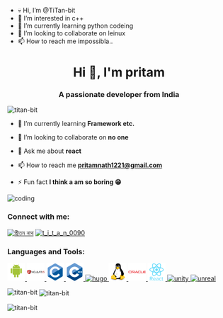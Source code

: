 - 💀 Hi, I’m @TiTan-bit
- 👀 I’m interested in c++
- 🌱 I’m currently learning python codeing
- 💞️ I’m looking to collaborate on leinux
- 📫 How to reach me impossibla..

<!---
TiTan-bit/TiTan-bit is a ✨ special ✨ repository because its `README.md` (this file) appears on your GitHub profile.
You can click the Preview link to take a look at your changes.
--->
<h1 align="center">Hi 👋, I'm pritam</h1>
<h3 align="center">A passionate developer from India</h3>

<p align="left"> <img src="https://komarev.com/ghpvc/?username=titan-bit&label=Profile%20views&color=0e75b6&style=flat" alt="titan-bit" /> </p>

- 🌱 I’m currently learning **Framework etc.**

- 👯 I’m looking to collaborate on **no one**

- 💬 Ask me about **react**

- 📫 How to reach me **pritamnath1221@gmail.com**

- ⚡ Fun fact **I think a am so boring 😁**

<img aling="right" alt="coding" widht="400" src="https://www.google.com/url?sa=i&url=https%3A%2F%2Fgithub.com%2Frudrabarad%2FGifs&psig=AOvVaw11LPV7wdnmnDOtMEiMrB2S&ust=1700021567772000&source=images&cd=vfe&opi=89978449&ved=0CA8QjRxqFwoTCKjWuYHQwoIDFQAAAAAdAAAAABAD">
<h3 align="left">Connect with me:</h3>
<p align="left">
<a href="https://fb.com/প্রীতম নাথ" target="blank"><img align="center" src="https://raw.githubusercontent.com/rahuldkjain/github-profile-readme-generator/master/src/images/icons/Social/facebook.svg" alt="প্রীতম নাথ" height="30" width="40" /></a>
<a href="https://instagram.com/t_i_t_a_n_0090" target="blank"><img align="center" src="https://raw.githubusercontent.com/rahuldkjain/github-profile-readme-generator/master/src/images/icons/Social/instagram.svg" alt="t_i_t_a_n_0090" height="30" width="40" /></a>
</p>

<h3 align="left">Languages and Tools:</h3>
<p align="left"> <a href="https://developer.android.com" target="_blank" rel="noreferrer"> <img src="https://raw.githubusercontent.com/devicons/devicon/master/icons/android/android-original-wordmark.svg" alt="android" width="40" height="40"/> </a> <a href="https://angular.io" target="_blank" rel="noreferrer"> <img src="https://raw.githubusercontent.com/devicons/devicon/master/icons/angularjs/angularjs-original-wordmark.svg" alt="angularjs" width="40" height="40"/> </a> <a href="https://www.cprogramming.com/" target="_blank" rel="noreferrer"> <img src="https://raw.githubusercontent.com/devicons/devicon/master/icons/c/c-original.svg" alt="c" width="40" height="40"/> </a> <a href="https://www.w3schools.com/cpp/" target="_blank" rel="noreferrer"> <img src="https://raw.githubusercontent.com/devicons/devicon/master/icons/cplusplus/cplusplus-original.svg" alt="cplusplus" width="40" height="40"/> </a> <a href="https://gohugo.io/" target="_blank" rel="noreferrer"> <img src="https://api.iconify.design/logos-hugo.svg" alt="hugo" width="40" height="40"/> </a> <a href="https://www.linux.org/" target="_blank" rel="noreferrer"> <img src="https://raw.githubusercontent.com/devicons/devicon/master/icons/linux/linux-original.svg" alt="linux" width="40" height="40"/> </a> <a href="https://www.oracle.com/" target="_blank" rel="noreferrer"> <img src="https://raw.githubusercontent.com/devicons/devicon/master/icons/oracle/oracle-original.svg" alt="oracle" width="40" height="40"/> </a> <a href="https://reactjs.org/" target="_blank" rel="noreferrer"> <img src="https://raw.githubusercontent.com/devicons/devicon/master/icons/react/react-original-wordmark.svg" alt="react" width="40" height="40"/> </a> <a href="https://unity.com/" target="_blank" rel="noreferrer"> <img src="https://www.vectorlogo.zone/logos/unity3d/unity3d-icon.svg" alt="unity" width="40" height="40"/> </a> <a href="https://unrealengine.com/" target="_blank" rel="noreferrer"> <img src="https://raw.githubusercontent.com/kenangundogan/fontisto/036b7eca71aab1bef8e6a0518f7329f13ed62f6b/icons/svg/brand/unreal-engine.svg" alt="unreal" width="40" height="40"/> </a> </p>

<p><img align="left" src="https://github-readme-stats.vercel.app/api/top-langs?username=titan-bit&show_icons=true&locale=en&layout=compact" alt="titan-bit" /></p>

<p>&nbsp;<img align="center" src="https://github-readme-stats.vercel.app/api?username=titan-bit&show_icons=true&locale=en" alt="titan-bit" /></p>

<p><img align="center" src="https://github-readme-streak-stats.herokuapp.com/?user=titan-bit&" alt="titan-bit" /></p>
